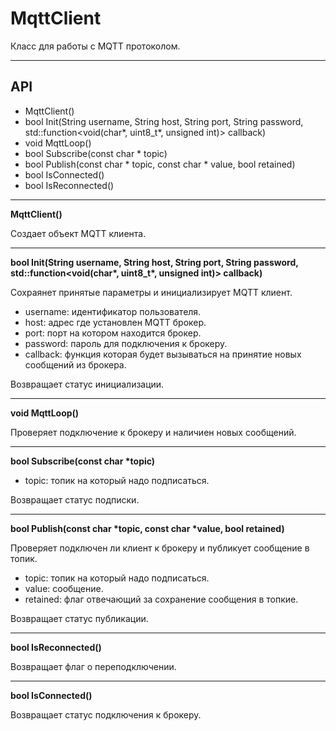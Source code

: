 # MqttClient

Класс для работы с MQTT протоколом.

***

## API

- MqttClient()
- bool Init(String username, String host, String port, String password, std::function<void(char*, uint8_t*, unsigned int)> callback)
- void MqttLoop()
- bool Subscribe(const char * topic)
- bool Publish(const char * topic, const char * value, bool retained)
- bool IsConnected()
- bool IsReconnected()

***

**MqttClient()**

Создает объект MQTT клиента.

***

**bool Init(String username, String host, String port, String password, std::function<void(char\*, uint8_t\*, unsigned int)> callback)**

Сохраянет принятые параметры и инициализирует MQTT клиент.

- username: идентификатор пользователя.
- host: адрес где установлен MQTT брокер.
- port: порт на котором находится брокер.
- password: пароль для подключения к брокеру.
- callback: функция которая будет вызываться  на принятие новых сообщений из брокера. 

Возвращает статус инициализации.

***

**void MqttLoop()**

Проверяет подключение к брокеру и наличиен новых сообщений.

***

**bool Subscribe(const char \*topic)**

- topic: топик на который надо подписаться.

Возвращает статус подписки.

***

**bool Publish(const char \*topic, const char \*value, bool retained)**

Проверяет подключен ли клиент к брокеру и публикует сообщение в топик.

- topic: топик на который надо подписаться.
- value: сообщение.
- retained: флаг отвечающий за сохранение сообщения в топкие.

Возвращает статус публикации.

***

**bool IsReconnected()**

Возвращает флаг о переподключении.

***

**bool IsConnected()**

Возвращает статус подключения к брокеру.
